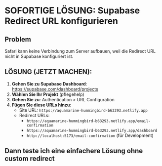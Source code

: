 # SOFORTIGE LÖSUNG: Supabase Redirect URL konfigurieren

## Problem
Safari kann keine Verbindung zum Server aufbauen, weil die Redirect URL nicht in Supabase konfiguriert ist.

## LÖSUNG (JETZT MACHEN):

1. **Gehen Sie zu Supabase Dashboard**: https://supabase.com/dashboard/projects
2. **Wählen Sie Ihr Projekt** (pflegehelp)
3. **Gehen Sie zu**: Authentication > URL Configuration
4. **Fügen Sie diese URLs hinzu**:
   - Site URL: `https://aquamarine-hummingbird-b63293.netlify.app`
   - Redirect URLs: 
     - `https://aquamarine-hummingbird-b63293.netlify.app/email-confirmation`
     - `https://aquamarine-hummingbird-b63293.netlify.app/dashboard`
     - `http://localhost:5173/email-confirmation` (für Development)

## Dann teste ich eine einfachere Lösung ohne custom redirect